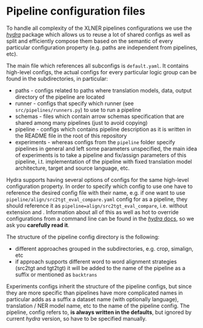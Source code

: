 # Pipeline configuration files

To handle all complexity of the XLNER pipelines configurations we use the
[_hydra_](https://hydra.cc/docs/1.0/intro/) package which allows us to reuse a lot of shared configs as well
as split and efficiently compose them based on the semantic of every particular configuration property
(e.g. paths are independent from pipelines, etc).

The main file which references all subconfigs is `default.yaml`. It contains high-level configs, the
actual configs for every particular logic group can be found in the subdirectories, in particular:
- paths - configs related to paths where translation models, data, output directory of the pipeline are located
- runner - configs that specify which runner (see `src/pipelines/runners.py`) to use to run a pipeline
- schemas - files which contain arrow schemas specification that are shared among many pipelines (just to avoid copying)
- pipeline - configs which contains pipeline description as it is written in the README file in the root of this repository
- experiments - whereas configs from the `pipeline` folder specify pipelines in general and left some parameters unspecified,
the main idea of experiments is to take a pipeline and fix/assign parameters of this pipeline, i.t. implementation of the pipeline with fixed
translation model architecture, target and source language, etc.

Hydra supports having several options of configs for the same high-level configuration property. In order to specify which config to use
one have to reference the desired config file with their name, e.g. if one want to use `pipeline/align/src2tgt_eval_compare.yaml` config for as a pipeline, they should
reference it as `pipeline=align/src2tgt_eval_compare`, i.e. without extension and . Information about all of this as well as hot to override configurations from a command line
can be found in the [_hydra_ docs](https://hydra.cc/docs/1.0/intro/), so we ask you **carefully read it**.

The structure of the pipeline config directory is the following:
- different approaches grouped in the subdirectories, e.g. crop, simalign, etc
- if approach supports different word to word alignment strategies (src2tgt and tgt2tgt) it will be added to the name of the pipeline as a suffix or mentioned as `backtrans`

Experiments configs inherit the structure of the pipeline configs, but since they are more specific than pipelines have more complicated names in particular adds
as a suffix a dataset name (with optionally language), translation / NER model name, etc to the name of the pipeline config. The pipeline, config refers to, **is always written in the defaults**, but ignored by current _hydra_ version, so have to be specified manually.